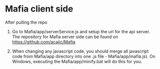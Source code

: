 Mafia client side
===============

After pulling the repo

1) Go to Mafia/app/serverService.js
and setup the url for the api server. The repository for Mafia server side can be found on https://github.com/acajic/Mafia


2) When changing any javascript code, you should merge all javascript code from Mafia/app directory into one .js file - Mafia/app/mafia.js). On Windows, executing the Mafia/app/minify.bat will do this for you.